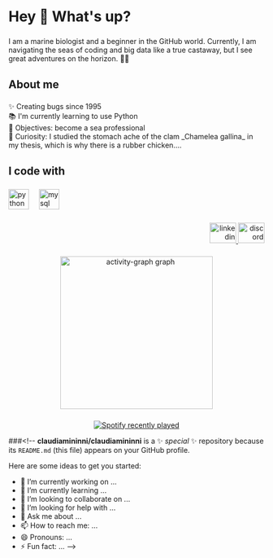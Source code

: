 <h1 align="left">Hey 👋 What's up?</h1>

###

<p align="left">I am a marine biologist and a beginner in the GitHub world. Currently, I am navigating the seas of coding and big data like a true castaway, but I see great adventures on the horizon. 🌊✨</p>

###

<h2 align="left">About me</h2>

###

<p align="left">✨ Creating bugs since 1995<br>📚 I'm currently learning to use Python<br>🎯 Objectives: become a sea professional<br>🎲 Curiosity: I studied the stomach ache of the clam _Chamelea gallina_ in my thesis, which is why there is a rubber chicken....</p>

###

<h2 align="left">I code with</h2>

###

<div align="left">
  <img src="https://cdn.jsdelivr.net/gh/devicons/devicon/icons/python/python-original.svg" height="40" alt="python logo"  />
  <img width="12" />
  <img src="https://cdn.jsdelivr.net/gh/devicons/devicon/icons/mysql/mysql-original.svg" height="40" alt="mysql logo"  />
</div>

###

<div align="right">
  <a href="https://www.linkedin.com/in/claudia-mininni/" target="_blank">
    <img src="https://raw.githubusercontent.com/maurodesouza/profile-readme-generator/master/src/assets/icons/social/linkedin/default.svg" width="52" height="40" alt="linkedin logo"  />
  </a>
  <a href="claudia_38574" target="_blank">
    <img src="https://raw.githubusercontent.com/maurodesouza/profile-readme-generator/master/src/assets/icons/social/discord/default.svg" width="52" height="40" alt="discord logo"  />
  </a>
</div>

###

<div align="center">
  <img src="https://github-readme-activity-graph.vercel.app/graph?username=claudiamininni&radius=16&theme=react&area=true&order=5" height="300" alt="activity-graph graph"  />
</div>

###

<div align="center">
  <a href="https://open.spotify.com/user/11121252821">
    <img src="https://spotify-recently-played-readme.vercel.app/api?user=11121252821&count=5" alt="Spotify recently played"  />
  </a>
</div>

###<!--
**claudiamininni/claudiamininni** is a ✨ _special_ ✨ repository because its `README.md` (this file) appears on your GitHub profile.

Here are some ideas to get you started:

- 🔭 I’m currently working on ...
- 🌱 I’m currently learning ...
- 👯 I’m looking to collaborate on ...
- 🤔 I’m looking for help with ...
- 💬 Ask me about ...
- 📫 How to reach me: ...
- 😄 Pronouns: ...
- ⚡ Fun fact: ...
-->
